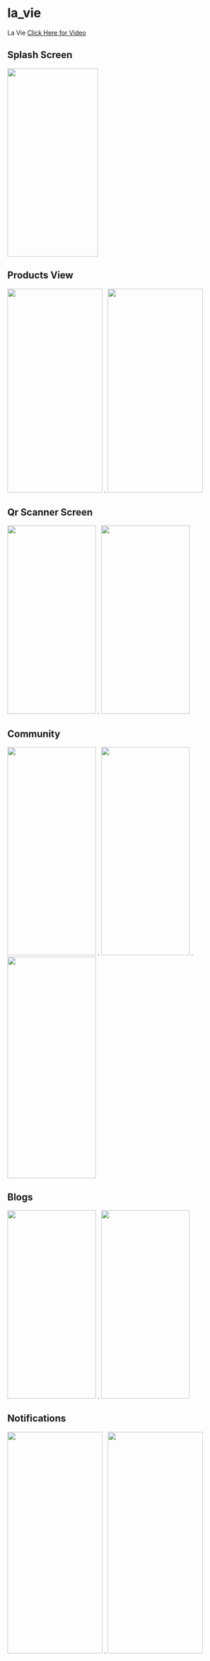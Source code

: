 # la_vie

La Vie
[Click Here for Video](https://www.linkedin.com/posts/ziadhassan7_flutter-orangedigitalcenter-hackathon-activity-6981333940003303424-8Xaz?utm_source=share&utm_medium=member_desktop)

## Splash Screen

<img src="https://user-images.githubusercontent.com/31738365/188024215-7048670b-27a8-40fb-8806-2e8c172876c3.jpg" width="205" height="425">

## Products View

<img src="https://user-images.githubusercontent.com/31738365/188024491-f01d5db1-ac90-4ece-9ae1-1099f6ea980a.jpg" width="215" height="460">  .  <img src="https://user-images.githubusercontent.com/31738365/188024510-69bac4f5-1c6f-4be7-ae4d-ca19bba16df9.jpg" width="215" height="460">

## Qr Scanner Screen

<img src="https://user-images.githubusercontent.com/31738365/188024747-3cc181e7-a138-41bf-b2f0-f5b8bcc8248c.jpg" width="200" height="425">  .  <img src="https://user-images.githubusercontent.com/31738365/188024755-f30ecb4c-d460-412c-a779-5529575bfa27.jpg" width="200" height="425">

## Community

<img src="https://user-images.githubusercontent.com/31738365/188024955-fe8941cb-b952-40f3-b336-c0156097d8d3.jpg" width="200" height="470">  .  <img src="https://user-images.githubusercontent.com/31738365/188024961-c923af27-de16-429a-8a33-df0d621fedc8.jpg" width="200" height="470">  .  <img src="https://user-images.githubusercontent.com/31738365/188024972-20f494be-f147-4706-ae5f-646a877b90ef.jpg" width="200" height="500">

## Blogs

<img src="https://user-images.githubusercontent.com/31738365/188025881-c9051116-587f-4ff0-a7f5-e11a2b114e06.jpg" width="200" height="425">  .  <img src="https://user-images.githubusercontent.com/31738365/188025884-881abf3d-b4dd-4bdc-bdf2-dd38f61e3a86.jpg" width="200" height="425">

## Notifications

<img src="https://user-images.githubusercontent.com/31738365/188025380-c3f431fc-48e6-4a34-90cb-d87e40f7d232.jpg" width="215" height="500">  .  <img src="https://user-images.githubusercontent.com/31738365/188026346-fb1afe44-7a6b-4e1b-bdf3-893f9df8f69a.jpg" width="215" height="500">
